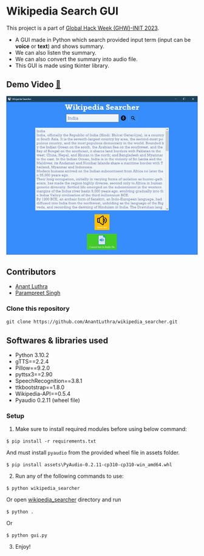# Wikipedia Search GUI
This project is a part of [Global Hack Week (GHW)-INIT 2023](https://organize.mlh.io/participants/events/7950-global-hack-week-init-2023).
- A GUI made in Python which search provided input term (input can be **voice** or **text**) and shows summary.
- We can also listen the summary.
- We can also convert the summary into audio file.
- This GUI is made using tkinter library.

## Demo Video [🔗](https://youtu.be/ltYkbAh_8FU)

![Preview Img](assets/preview.jpg)


## Contributors
- [Anant Luthra](https://github.com/AnantLuthra)
- [Parampreet Singh](https://github.com/Param302)

### Clone this repository
```
git clone https://github.com/AnantLuthra/wikipedia_searcher.git
```


## Softwares & libraries used
- Python 3.10.2
- gTTS==2.2.4
- Pillow==9.2.0
- pyttsx3==2.90
- SpeechRecognition==3.8.1
- ttkbootstrap==1.8.0
- Wikipedia-API==0.5.4
- Pyaudio 0.2.11 (wheel file)

### Setup
1. Make sure to install required modules before using below command:

```$ pip install -r requirements.txt```

And must install `pyaudio` from the provided wheel file in assets folder.

```$ pip install assets\PyAudio-0.2.11-cp310-cp310-win_amd64.whl```

2. Run any of the following commands to use:

```$ python wikipedia_searcher```

Or open [wikipedia_searcher](../wikipedia_searcher/) directory and run

```$ python .```

Or

```$ python gui.py```

3. Enjoy!

